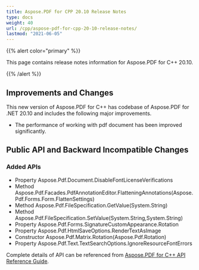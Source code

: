 ```yaml
---
title: Aspose.PDF for CPP 20.10 Release Notes
type: docs
weight: 40
url: /cpp/aspose-pdf-for-cpp-20-10-release-notes/
lastmod: "2021-06-05"
---
```


{{% alert color="primary" %}}

This page contains release notes information for Aspose.PDF for C++ 20.10.

{{% /alert %}}

## **Improvements and Changes**

This new version of Aspose.PDF for C++ has codebase of Aspose.PDF for .NET 20.10 and includes the following major improvements.

* The performance of working with pdf document has been improved significantly.

## Public API and Backward Incompatible Changes

### Added APIs
* Property Aspose.Pdf.Document.DisableFontLicenseVerifications                                               
* Method Aspose.Pdf.Facades.PdfAnnotationEditor.FlatteningAnnotations(Aspose.Pdf.Forms.Form.FlattenSettings)
* Method Aspose.Pdf.FileSpecification.GetValue(System.String)
* Method Aspose.Pdf.FileSpecification.SetValue(System.String,System.String)
* Property Aspose.Pdf.Forms.SignatureCustomAppearance.Rotation
* Property Aspose.Pdf.HtmlSaveOptions.RenderTextAsImage
* Constructor Aspose.Pdf.Matrix.Rotation(Aspose.Pdf.Rotation)
* Property Aspose.Pdf.Text.TextSearchOptions.IgnoreResourceFontErrors

Complete details of API can be referenced from [Aspose.PDF for C++ API Reference Guide](https://apireference.aspose.com/pdf/cpp/).
